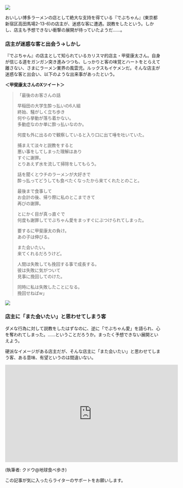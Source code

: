 ![](https://rensai.jp/wp-content/uploads/2024/01/hakataramen3.jpg)

おいしい博多ラーメンの店として絶大な支持を得ている『でぶちゃん』(東京都新宿区高田馬場2-13-6)の店主が、迷惑な客に遭遇。説教をしたという。しかし、店主も予想できない衝撃の展開が待っていたようだ……。

### 店主が迷惑な客と出会う→しかし

『でぶちゃん』の店主として知られているカリスマ的店主・甲斐康太さん。自身が信じる道をガンガン突き進みつつも、しっかりと客の味覚とハートをとらえて離さない、さまにラーメン業界の風雲児。ルックスもイケメンだ。そんな店主が迷惑な客と出会い、以下のような出来事があったという。

**＜甲斐康太さんのXツイート＞**

> 「最後のお客さんの話
> 
> 早稲田の大学生酔っ払いの6人組  
> 終始、騒がしく立ち歩き  
> 何やら挙動が落ち着かない。  
> 多動症なのか単に酔っ払いなのか。
> 
> 何度も外に出るので観察していると入り口に出て唾を吐いていた。
> 
> 捕まえて淡々と説教をすると  
> 悪い事をしてしまった理解はあり  
> すぐに謝罪。  
> とりあえず水を流して掃除をしてもらう。
> 
> 話を聞くとウチのラーメンが大好きで  
> 酔っ払ってどうしても食べたくなったから来てくれたとのこと。
> 
> 最後まで食事して  
> お会計の後、帰り際に私のとこまできて  
> 再びの謝罪。
> 
> とにかく目が真っ直ぐで  
> 何度も謝罪してでぶちゃん愛をまっすぐにぶつけられてしまった。
> 
> 要するに甲斐康太の負け。  
> あの子は伸びる。
> 
> また会いたい。  
> 来てくれるだろうけど。
> 
> 人間は失敗しても挽回する事で成長する。  
> 彼は失敗に気がついて  
> 見事に挽回してのけた。
> 
> 同時に私は失敗したことになる。  
> 挽回せねばw」

![](https://rensai.jp/wp-content/uploads/2024/01/IMG_2689-e1693469483840.jpg)

### 店主に「また会いたい」と思わせてしまう客

ダメな行為に対して説教をしたはずなのに、逆に「でぶちゃん愛」を語られ、心を奪われてしまった。……ということだろうか。まったく予想できない展開といえよう。

硬派なイメージがある店主だが、そんな店主に「また会いたい」と思わせてしまう客、ある意味、有望というのは間違いない。

<iframe loading="lazy" width="560" height="315" src="https://www.youtube.com/embed/4rqq6IvGAUo?si=h5G6QIoYwTnIQ2pc" frameborder="0"></iframe>

(執筆者: クドウ@地球食べ歩き)  

この記事が気に入ったらライターのサポートをお願いします。